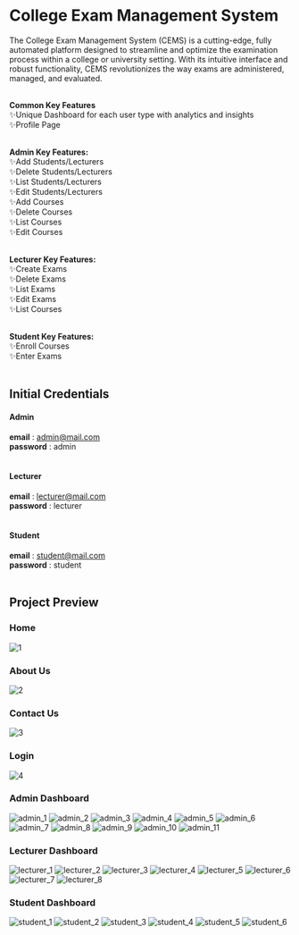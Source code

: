 # College Exam Management System

The College Exam Management System (CEMS) is a cutting-edge, fully automated platform designed to streamline and optimize the examination process within a college or university setting. With its intuitive interface and robust functionality, CEMS revolutionizes the way exams are administered, managed, and evaluated.<br /><br />

**Common Key Features**<br />
     ✨Unique Dashboard for each user type with analytics and insights<br />
     ✨Profile Page<br /><br />

**Admin Key Features:**<br />
     ✨Add Students/Lecturers<br />
     ✨Delete Students/Lecturers<br />
     ✨List Students/Lecturers<br />
     ✨Edit Students/Lecturers<br />
     ✨Add Courses<br />
     ✨Delete Courses<br />
     ✨List Courses<br />
     ✨Edit Courses<br /><br />

**Lecturer Key Features:**<br />
     ✨Create Exams<br />
     ✨Delete Exams<br />
     ✨List Exams<br />
     ✨Edit Exams<br />
     ✨List Courses<br /><br />

**Student Key Features:**<br />
     ✨Enroll Courses<br />
     ✨Enter Exams<br /><br />

## Initial Credentials
#### Admin
**email** : admin@mail.com <br />
**password** : admin<br /><br />
#### Lecturer
**email** : lecturer@mail.com <br />
**password** : lecturer<br /><br />
#### Student
**email** : student@mail.com <br />
**password** : student<br /><br />


## Project Preview

### Home
![1](https://github.com/Mahmoud-A-Noor/College-Exam-Management-System/assets/59361888/38447891-6b5f-4ff7-a1ad-b378edf04997)
### About Us
![2](https://github.com/Mahmoud-A-Noor/College-Exam-Management-System/assets/59361888/556fece4-79a2-4cd5-95c1-d15e426b0277)
### Contact Us
![3](https://github.com/Mahmoud-A-Noor/College-Exam-Management-System/assets/59361888/61f1cdbc-9c90-4ef0-944d-886c19dd44fe)
### Login
![4](https://github.com/Mahmoud-A-Noor/College-Exam-Management-System/assets/59361888/a2914be5-c85b-41cc-8418-cfd68b4d33ef)


### Admin Dashboard
![admin_1](https://github.com/Mahmoud-A-Noor/College-Exam-Management-System/assets/59361888/d63edfbd-310a-4cb1-8f9d-13e80b4b0067)
![admin_2](https://github.com/Mahmoud-A-Noor/College-Exam-Management-System/assets/59361888/fda617ac-1aa1-4f92-b69c-bfc7028e06a0)
![admin_3](https://github.com/Mahmoud-A-Noor/College-Exam-Management-System/assets/59361888/96e54ea9-e4b6-479e-a21a-063d0981e826)
![admin_4](https://github.com/Mahmoud-A-Noor/College-Exam-Management-System/assets/59361888/de7115ab-78d7-4581-9d59-81d133900b65)
![admin_5](https://github.com/Mahmoud-A-Noor/College-Exam-Management-System/assets/59361888/22d476d5-1aa9-465f-8be9-d59547f22983)
![admin_6](https://github.com/Mahmoud-A-Noor/College-Exam-Management-System/assets/59361888/f9723de9-c60b-4644-a9b7-ae2d73fd0c6f)
![admin_7](https://github.com/Mahmoud-A-Noor/College-Exam-Management-System/assets/59361888/d3311da5-502e-4c8a-8dee-bba5eecb67ed)
![admin_8](https://github.com/Mahmoud-A-Noor/College-Exam-Management-System/assets/59361888/9b571c3b-b039-4ac3-965b-f49157346cbb)
![admin_9](https://github.com/Mahmoud-A-Noor/College-Exam-Management-System/assets/59361888/36ee17c2-bd3a-4a34-9d44-bc8416910acc)
![admin_10](https://github.com/Mahmoud-A-Noor/College-Exam-Management-System/assets/59361888/3d0743cd-192b-4e32-9c98-6907dcbbe8e8)
![admin_11](https://github.com/Mahmoud-A-Noor/College-Exam-Management-System/assets/59361888/463f9807-6bfb-439e-bcf8-21e9f509f9f1)


### Lecturer Dashboard
![lecturer_1](https://github.com/Mahmoud-A-Noor/College-Exam-Management-System/assets/59361888/19d8a968-fe18-4d16-97a8-b0b5d9919e78)
![lecturer_2](https://github.com/Mahmoud-A-Noor/College-Exam-Management-System/assets/59361888/c80f3edb-7f6e-471d-b874-e519c455f7fa)
![lecturer_3](https://github.com/Mahmoud-A-Noor/College-Exam-Management-System/assets/59361888/7cd0ec53-efe3-400e-949f-dd9bcab63ac9)
![lecturer_4](https://github.com/Mahmoud-A-Noor/College-Exam-Management-System/assets/59361888/3f932ecb-8af3-40f0-a8a0-a21a5db57d01)
![lecturer_5](https://github.com/Mahmoud-A-Noor/College-Exam-Management-System/assets/59361888/e739ac05-5494-490b-bfd5-c8124fbf2a1f)
![lecturer_6](https://github.com/Mahmoud-A-Noor/College-Exam-Management-System/assets/59361888/24352882-7d64-4699-8a4a-07562cdd80cb)
![lecturer_7](https://github.com/Mahmoud-A-Noor/College-Exam-Management-System/assets/59361888/cbb00fd0-f759-4fb8-8027-6587d475ac63)
![lecturer_8](https://github.com/Mahmoud-A-Noor/College-Exam-Management-System/assets/59361888/8a5e9fe8-4720-4e12-ba50-a74a6656a390)


### Student Dashboard
![student_1](https://github.com/Mahmoud-A-Noor/College-Exam-Management-System/assets/59361888/604b5548-1753-406c-9599-6662ccb158e5)
![student_2](https://github.com/Mahmoud-A-Noor/College-Exam-Management-System/assets/59361888/32a70c90-cad5-4142-87b7-96102a1d4e31)
![student_3](https://github.com/Mahmoud-A-Noor/College-Exam-Management-System/assets/59361888/c1d2700b-0cb5-4fe3-999e-c8212e76305f)
![student_4](https://github.com/Mahmoud-A-Noor/College-Exam-Management-System/assets/59361888/4fb7a3a6-f01e-4cda-8ad6-cabe74abb996)
![student_5](https://github.com/Mahmoud-A-Noor/College-Exam-Management-System/assets/59361888/3322266c-9aff-4594-9ac7-d2f3bd2bac9d)
![student_6](https://github.com/Mahmoud-A-Noor/College-Exam-Management-System/assets/59361888/7404d6d3-3d3c-45ae-a39b-54835c567a48)

